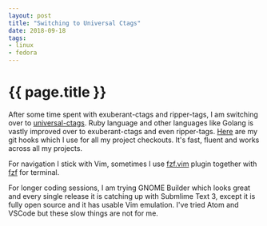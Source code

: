 ```yaml
---
layout: post
title: "Switching to Universal Ctags"
date: 2018-09-18
tags:
- linux
- fedora
---
```

{{ page.title }}
================

After some time spent with exuberant-ctags and ripper-tags, I am switching over
to [universal-ctags](https://ctags.io). Ruby language and other languages like
Golang is vastly improved over to exuberant-ctags and even ripper-tags.
[Here](https://github.com/lzap/bin-public/tree/master/files/git_hooks) are my
git hooks which I use for all my project checkouts. It's fast, fluent and works
across all my projects.

For navigation I stick with Vim, sometimes I use
[fzf.vim](https://github.com/junegunn/fzf.vim) plugin together with
[fzf](https://github.com/junegunn/fzf) for terminal.

For longer coding sessions, I am trying GNOME Builder which looks great and
every single release it is catching up with Submlime Text 3, except it is fully
open source and it has usable Vim emulation. I've tried Atom and VSCode but
these slow things are not for me.
